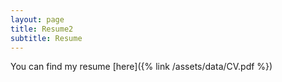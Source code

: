 ```yaml
---
layout: page
title: Resume2
subtitle: Resume
---
```


You can find my resume [here]({% link /assets/data/CV.pdf %})
